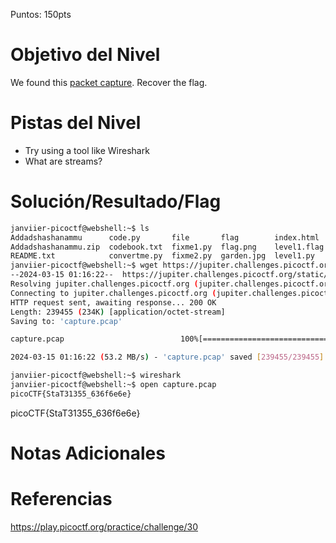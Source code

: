 Puntos: 150pts
# Objetivo del Nivel

We found this [packet capture](https://jupiter.challenges.picoctf.org/static/483e50268fe7e015c49caf51a69063d0/capture.pcap). Recover the flag.

# Pistas del Nivel

- Try using a tool like Wireshark
- What are streams?
# Solución/Resultado/Flag

```bash
janviier-picoctf@webshell:~$ ls
Addadshashanammu      code.py       file       flag        index.html           level2.flag.txt.enc  level3.hash.bin  static
Addadshashanammu.zip  codebook.txt  fixme1.py  flag.png    level1.flag.txt.enc  level2.py            level3.py        strings
README.txt            convertme.py  fixme2.py  garden.jpg  level1.py            level3.flag.txt.enc  runme.py         warm
janviier-picoctf@webshell:~$ wget https://jupiter.challenges.picoctf.org/static/483e50268fe7e015c49caf51a69063d0/capture.pcap
--2024-03-15 01:16:22--  https://jupiter.challenges.picoctf.org/static/483e50268fe7e015c49caf51a69063d0/capture.pcap
Resolving jupiter.challenges.picoctf.org (jupiter.challenges.picoctf.org)... 3.131.60.8
Connecting to jupiter.challenges.picoctf.org (jupiter.challenges.picoctf.org)|3.131.60.8|:443... connected.
HTTP request sent, awaiting response... 200 OK
Length: 239455 (234K) [application/octet-stream]
Saving to: 'capture.pcap'

capture.pcap                          100%[=========================================================================>] 233.84K  --.-KB/s    in 0.004s  

2024-03-15 01:16:22 (53.2 MB/s) - 'capture.pcap' saved [239455/239455]

janviier-picoctf@webshell:~$ wireshark
janviier-picoctf@webshell:~$ open capture.pcap
picoCTF{StaT31355_636f6e6e}
```

picoCTF{StaT31355_636f6e6e}
# Notas Adicionales
# Referencias

https://play.picoctf.org/practice/challenge/30